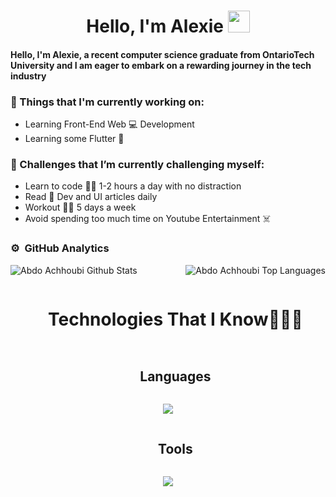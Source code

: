<h1 align="center"><b> Hello, I'm Alexie </b><img src="https://media.giphy.com/media/hvRJCLFzcasrR4ia7z/giphy.gif" width="35"></h1>
<!--  -->

<h4>Hello, I'm Alexie, a recent computer science graduate from OntarioTech University and I am eager to embark on a rewarding journey in the tech industry </h4>
                                                                                                                                     
### 💼  Things that I'm currently working on: 
* Learning Front-End Web :computer: Development
* Learning some Flutter :calling:

### 🌱 Challenges that I’m currently challenging myself:
* Learn to code :man_technologist: 1-2 hours a day with no distraction 
* Read :newspaper: Dev and UI articles daily 
* Workout :weight_lifting_man: 5 days a week 
* Avoid spending too much time on Youtube Entertainment :skull_and_crossbones:                                                                                                            

### ⚙️ &nbsp;GitHub Analytics
<div style="display: flex; justify-content: space-between; align-items: center;">

   <img align="center" src="https://github-readme-stats.vercel.app/api?username=AlexieLinardatos&include_all_commits=true&count_private=true&show_icons=true&line_height=30&title_color=CDB4DB&icon_color=CDB4DB&text_color=D3D3D3&bg_color=0A0A0A" alt="Abdo Achhoubi Github Stats">

   <img src="https://github-readme-stats.vercel.app/api/top-langs/?username=AlexieLinardatos&layout=compact&theme=dark&bg_color=0A0A0A" alt="Abdo Achhoubi Top Languages"/>

</div>



<!--h1 without bottom border-->
<div id="user-content-toc">
  <ul align="center">
    <summary><h1 style="display: inline-block">Technologies That I Know👨🏻‍💻</h1></summary>
  </ul>
</div>


<!--h1 without bottom border-->
<div id="user-content-toc">
  <ul align="center">
    <summary><h2 style="display: inline-block">Languages</h2></summary>
  </ul>
</div>
<!--tech stack icons-->
<p align="center">
  <a href="https://skillicons.dev">
    <img src="https://skillicons.dev/icons?i=py,java,html,js,cpp,c,dart, kotlin,mysql,css" />
  </a>
</p>

<!--h1 without bottom border-->
<div id="user-content-toc">
  <ul align="center">
    <summary><h2 style="display: inline-block">Tools</h2></summary>
  </ul>
</div>
<!--tech stack icons-->
<p align="center">
  <a href="https://skillicons.dev">
    <img src="https://skillicons.dev/icons?i=git,vscode,linux,androidstudio,firebase,atom,gradle " />
  </a>
</p>


